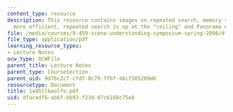 ```yaml
---
content_type: resource
description: This resource contains images on repeated search, memory search is actually
  more efficient, repeated search is up at the "ceiling" and Panorama experiments.
file: /media/courses/9-459-scene-understanding-symposium-spring-2006/dfacedf6ab6fbb93f23d07c6168c75e8_1445tlkwolfe.pdf
file_type: application/pdf
learning_resource_types:
- Lecture Notes
ocw_type: OCWFile
parent_title: Lecture Notes
parent_type: CourseSection
parent_uid: 9d76c2cf-cfdf-0c79-ffbf-46cf305209d6
resourcetype: Document
title: 1445tlkwolfe.pdf
uid: dfacedf6-ab6f-bb93-f23d-07c6168c75e8
---
```

